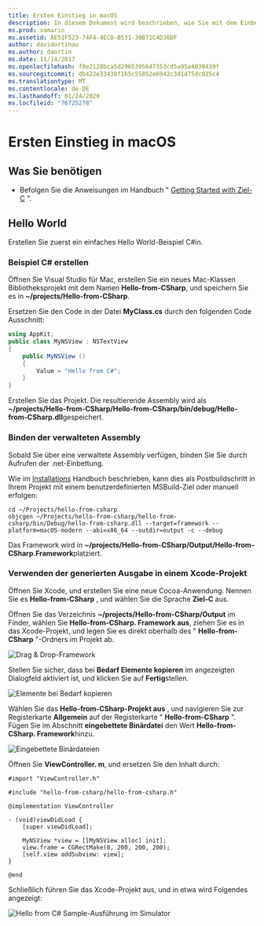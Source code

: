 ```yaml
---
title: Ersten Einstieg in macOS
description: In diesem Dokument wird beschrieben, wie Sie mit dem Einbetten von .net mit macOS beginnen. Es werden die Anforderungen erläutert und eine Beispielanwendung dargestellt, um zu veranschaulichen, wie die verwaltete Assembly gebunden und die generierte Ausgabe in einem Xcode-Projekt verwendet wird.
ms.prod: xamarin
ms.assetid: AE51F523-74F4-4EC0-B531-30B71C4D36DF
author: davidortinau
ms.author: daortin
ms.date: 11/14/2017
ms.openlocfilehash: f0e2128bca5d2965395647353cd5a95a4030439f
ms.sourcegitcommit: db422e33438f1b5c55852e6942c3d1d75dc025c4
ms.translationtype: MT
ms.contentlocale: de-DE
ms.lasthandoff: 01/24/2020
ms.locfileid: "76725278"
---
```

# <a name="getting-started-with-macos"></a>Ersten Einstieg in macOS

## <a name="what-you-will-need"></a>Was Sie benötigen

* Befolgen Sie die Anweisungen im Handbuch " [Getting Started with Ziel-C](~/tools/dotnet-embedding/get-started/objective-c/index.md) ".

## <a name="hello-world"></a>Hello World

Erstellen Sie zuerst ein einfaches Hello World-Beispiel C#in.

### <a name="create-c-sample"></a>Beispiel C# erstellen

Öffnen Sie Visual Studio für Mac, erstellen Sie ein neues Mac-Klassen Bibliotheksprojekt mit dem Namen **Hello-from-CSharp**, und speichern Sie es in **~/projects/Hello-from-CSharp**.

Ersetzen Sie den Code in der Datei **MyClass.cs** durch den folgenden Code Ausschnitt:

```csharp
using AppKit;
public class MyNSView : NSTextView
{
    public MyNSView ()
    {
        Value = "Hello from C#";
    }
}
```

Erstellen Sie das Projekt. Die resultierende Assembly wird als **~/projects/Hello-from-CSharp/Hello-from-CSharp/bin/debug/Hello-from-CSharp.dll**gespeichert.

### <a name="bind-the-managed-assembly"></a>Binden der verwalteten Assembly

Sobald Sie über eine verwaltete Assembly verfügen, binden Sie Sie durch Aufrufen der .net-Einbettung.

Wie im [Installations](~/tools/dotnet-embedding/get-started/install/install.md) Handbuch beschrieben, kann dies als Postbuildschritt in Ihrem Projekt mit einem benutzerdefinierten MSBuild-Ziel oder manuell erfolgen:

```shell
cd ~/Projects/hello-from-csharp
objcgen ~/Projects/hello-from-csharp/hello-from-csharp/bin/Debug/hello-from-csharp.dll --target=framework --platform=macOS-modern --abi=x86_64 --outdir=output -c --debug
```

Das Framework wird in **~/projects/Hello-from-CSharp/Output/Hello-from-CSharp.Framework**platziert.

### <a name="use-the-generated-output-in-an-xcode-project"></a>Verwenden der generierten Ausgabe in einem Xcode-Projekt

Öffnen Sie Xcode, und erstellen Sie eine neue Cocoa-Anwendung. Nennen Sie es **Hello-from-CSharp** , und wählen Sie die Sprache **Ziel-C** aus.

Öffnen Sie das Verzeichnis **~/projects/Hello-from-CSharp/Output** im Finder, wählen Sie **Hello-from-CSharp. Framework aus**, ziehen Sie es in das Xcode-Projekt, und legen Sie es direkt oberhalb des " **Hello-from-CSharp** "-Ordners im Projekt ab.

![Drag & Drop-Framework](macos-images/hello-from-csharp-mac-drag-drop-framework.png)

Stellen Sie sicher, dass bei **Bedarf Elemente kopieren** im angezeigten Dialogfeld aktiviert ist, und klicken Sie auf **Fertig**stellen.

![Elemente bei Bedarf kopieren](macos-images/hello-from-csharp-mac-copy-items-if-needed.png)

Wählen Sie das **Hello-from-CSharp-Projekt aus** , und navigieren Sie zur Registerkarte **Allgemein** auf der Registerkarte " **Hello-from-CSharp** ". Fügen Sie im Abschnitt **eingebettete Binärdatei** den Wert **Hello-from-CSharp. Framework**hinzu.

![Eingebettete Binärdateien](macos-images/hello-from-csharp-mac-embedded-binaries.png)

Öffnen Sie **ViewController. m**, und ersetzen Sie den Inhalt durch:

```objc
#import "ViewController.h"

#include "hello-from-csharp/hello-from-csharp.h"

@implementation ViewController

- (void)viewDidLoad {
    [super viewDidLoad];

    MyNSView *view = [[MyNSView alloc] init];
    view.frame = CGRectMake(0, 200, 200, 200);
    [self.view addSubview: view];
}

@end
```

Schließlich führen Sie das Xcode-Projekt aus, und in etwa wird Folgendes angezeigt:

![Hello from C# Sample-Ausführung im Simulator](macos-images/hello-from-csharp-mac.png)
